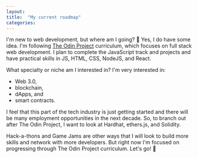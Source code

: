 ```yaml
---
layout: 
title:  "My current roadmap"
categories: 
---
```


I'm new to web development, but where am I going? 🧭 Yes, I do have some idea. I'm following [The Odin Project](https://theodinproject.com) curriculum, which focuses on full stack web development. I plan to complete the JavaScript track and projects and have practical skills in JS, HTML, CSS, NodeJS, and React. 

What specialty or niche am I interested in? I'm very interested in:

* Web 3.0, 
* blockchain, 
* dApps, and 
* smart contracts. 
 
I feel that this part of the tech industry is just getting started and there will be many employment opportunities in the next decade. So, to branch out after The Odin Project, I want to look at Hardhat, ethers.js, and Solidity.

Hack-a-thons and Game Jams are other ways that I will look to build more skills and network with more developers. But right now I'm focused on progressing through The Odin Project curriculum. Let's go! 🙌
